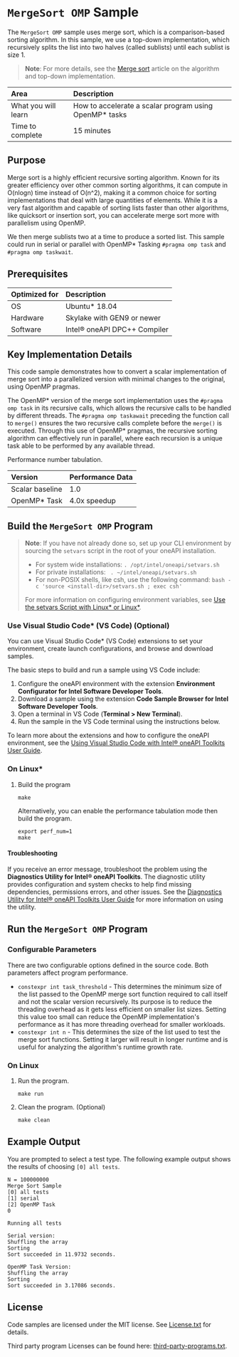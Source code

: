 # `MergeSort OMP` Sample

The `MergeSort OMP` sample uses merge sort, which is a comparison-based sorting algorithm. In this sample, we use a top-down implementation, which recursively splits the list into two halves (called sublists) until each sublist is size 1.

>**Note**: For more details, see the [Merge sort](http://en.wikipedia.org/wiki/Merge_sort) article on the algorithm and top-down implementation.

| Area                  | Description
|:---                   |:---
| What you will learn   | How to accelerate a scalar program using OpenMP* tasks
| Time to complete      | 15 minutes


## Purpose

Merge sort is a highly efficient recursive sorting algorithm. Known for its greater efficiency over other common sorting algorithms, it can compute in O(nlogn) time instead of O(n^2), making it a common choice for sorting implementations that deal with large quantities of elements. While it is a very fast algorithm and capable of sorting lists faster than other algorithms, like quicksort or insertion sort, you can accelerate merge sort more with parallelism using OpenMP.

We then merge sublists two at a time to produce a sorted list. This sample could run in serial or parallel with OpenMP* Tasking `#pragma omp task` and `#pragma omp taskwait`.

## Prerequisites

| Optimized for          | Description
|:---                    |:---
| OS                     | Ubuntu* 18.04
| Hardware               | Skylake with GEN9 or newer
| Software               | Intel® oneAPI DPC++ Compiler

## Key Implementation Details

This code sample demonstrates how to convert a scalar implementation of merge sort into a parallelized version with minimal changes to the original, using OpenMP pragmas.

The OpenMP* version of the merge sort implementation uses the `#pragma omp task` in its recursive calls, which allows the recursive calls to be handled by different threads. The `#pragma omp taskawait` preceding the function call to `merge()` ensures the two recursive calls complete before the `merge()` is executed. Through this use of OpenMP* pragmas, the recursive sorting algorithm can effectively run in parallel, where each recursion is a unique task able to be performed by any available thread.

Performance number tabulation.

| Version            | Performance Data
|:---                |:---
| Scalar baseline    | 1.0
| OpenMP* Task       | 4.0x speedup


## Build the `MergeSort OMP` Program

> **Note**: If you have not already done so, set up your CLI
> environment by sourcing  the `setvars` script in the root of your oneAPI installation.
>
> - For system wide installations: `. /opt/intel/oneapi/setvars.sh`
> - For private installations: ` . ~/intel/oneapi/setvars.sh`
> - For non-POSIX shells, like csh, use the following command: `bash -c 'source <install-dir>/setvars.sh ; exec csh'`
>
> For more information on configuring environment variables, see [Use the setvars Script with Linux* or Linux*](https://www.intel.com/content/www/us/en/develop/documentation/oneapi-programming-guide/top/oneapi-development-environment-setup/use-the-setvars-script-with-linux-or-macos.html).

### Use Visual Studio Code* (VS Code) (Optional)

You can use Visual Studio Code* (VS Code) extensions to set your environment,
create launch configurations, and browse and download samples.

The basic steps to build and run a sample using VS Code include:
 1. Configure the oneAPI environment with the extension **Environment Configurator for Intel Software Developer Tools**.
 2. Download a sample using the extension **Code Sample Browser for Intel Software Developer Tools**.
 3. Open a terminal in VS Code (**Terminal > New Terminal**).
 4. Run the sample in the VS Code terminal using the instructions below.

To learn more about the extensions and how to configure the oneAPI environment, see the 
[Using Visual Studio Code with Intel® oneAPI Toolkits User Guide](https://www.intel.com/content/www/us/en/develop/documentation/using-vs-code-with-intel-oneapi/top.html).

### On Linux*

1. Build the program
   ```
   make
   ```
   Alternatively, you can enable the performance tabulation mode then build the program.

   ```
   export perf_num=1
   make
   ```

#### Troubleshooting

If you receive an error message, troubleshoot the problem using the **Diagnostics Utility for Intel® oneAPI Toolkits**. The diagnostic utility provides configuration and system checks to help find missing dependencies, permissions errors, and other issues. See the [Diagnostics Utility for Intel® oneAPI Toolkits User Guide](https://www.intel.com/content/www/us/en/develop/documentation/diagnostic-utility-user-guide/top.html) for more information on using the utility.

## Run the `MergeSort OMP` Program

### Configurable Parameters

There are two configurable options defined in the source code. Both parameters affect program performance.

- `constexpr int task_threshold` - This determines the minimum size of the list passed to the OpenMP merge sort function required to call itself and not the scalar version recursively. Its purpose is to reduce the threading overhead as it gets less efficient on smaller list sizes. Setting this value too small can reduce the OpenMP implementation's performance as it has more threading overhead for smaller workloads.
- `constexpr int n` - This determines the size of the list used to test the merge sort functions. Setting it larger will result in longer runtime and is useful for analyzing the algorithm's runtime growth rate.

### On Linux

1. Run the program.
   ```
   make run
   ```

2. Clean the program. (Optional)
   ```
   make clean
   ```

## Example Output

You are prompted to select a test type. The following example output shows the results of choosing `[0] all tests`.

```
N = 100000000
Merge Sort Sample
[0] all tests
[1] serial
[2] OpenMP Task
0

Running all tests

Serial version:
Shuffling the array
Sorting
Sort succeeded in 11.9732 seconds.

OpenMP Task Version:
Shuffling the array
Sorting
Sort succeeded in 3.17086 seconds.
```

## License

Code samples are licensed under the MIT license. See
[License.txt](https://github.com/oneapi-src/oneAPI-samples/blob/master/License.txt) for details.

Third party program Licenses can be found here: [third-party-programs.txt](https://github.com/oneapi-src/oneAPI-samples/blob/master/third-party-programs.txt).

